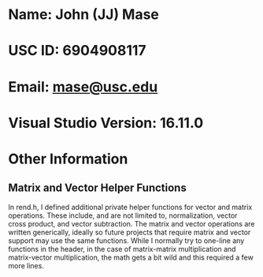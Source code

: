 # Name: John (JJ) Mase
# USC ID: 6904908117
# Email: mase@usc.edu
# Visual Studio Version: 16.11.0
# Other Information
## Matrix and Vector Helper Functions
In rend.h, I defined additional private helper functions for vector and matrix operations. These include, and are not limited to, normalization, vector cross product, and vector subtraction. The matrix and vector operations are written generically, ideally so future projects that require matrix and vector support may use the same functions. While I normally try to one-line any functions in the header, in the case of matrix-matrix multiplication and matrix-vector multiplication, the math gets a bit wild and this required a few more lines. 